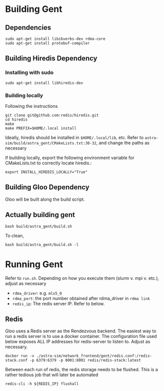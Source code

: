 # Building Gent
## Dependencies
```
sudo apt-get install libibverbs-dev rdma-core
sudo apt-get install protobuf-compiler
```

## Building Hiredis Dependency
### Installing with sudo
```
sudo apt-get install libhiredis-dev
```

### Building locally
Following the instructions 
```
git clone git@github.com:redis/hiredis.git
cd hiredis
make
make PREFIX=$HOME/.local install
```

Ideally, hiredis should be installed in `$HOME/.local/lib`, etc. Refer to `astra-sim/build/astra_gent/CMakeLists.txt:30-32`, and change the paths as necessary

If building locally, export the following environment variable for CMakeLists.txt to correctly locate hiredis.:
```
export INSTALL_HIREDIS_LOCALLY="True"
```


## Building Gloo Dependency
Gloo will be built along the build script. 

## Actually building gent
```
bash build/astra_gent/build.sh
```
To clean, 
```
bash build/astra_gent/build.sh -l
```

# Running Gent
Refer to `run.sh`. Depending on how you execute them (slurm v. mpi v. etc.), adjust as necessary

- `rdma_driver`: e.g. `mlx5_0`
- `rdma_port`: the port number obtained after rdma_driver in `rdma link`
- `redis_ip`: The redis server IP. Refer to below.

## Redis
Gloo uses a Redis server as the Rendezvous backend. The easiest way to run a redis server is to use a docker container.
The configuration file used below exposes ALL IP addresses for redis-server to listen to. Adjust as necessary.
```
docker run -v ./astra-sim/network_frontend/gent/redis.conf:/redis-stack.conf -p 6379:6379 -p 8001:8001 redis/redis-stack:latest
```

Between each run of redis, the redis storage needs to be flushed. This is a rather tedious job that will later be automated
```
redis-cli -h ${REDIS_IP} flushall
```